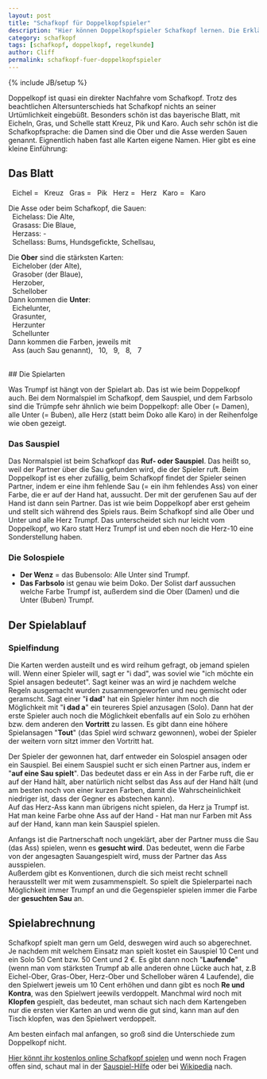 ```yaml
---
layout: post
title: "Schafkopf für Doppelkopfspieler"
description: "Hier können Doppelkopfspieler Schafkopf lernen. Die Erklärungen der Schafkopfregeln, sind genau auf Doppelkopfspieler zugeschnitten"
category: schafkopf
tags: [schafkopf, doppelkopf, regelkunde]
author: Cliff
permalink: schafkopf-fuer-doppelkopfspieler
---
```

{% include JB/setup %}

Doppelkopf ist quasi ein direkter Nachfahre vom Schafkopf. Trotz des beachtlichen Altersunterschieds hat Schafkopf nichts an seiner Urtümlichkeit eingebüßt. Besonders schön ist das bayerische Blatt, mit Eicheln, Gras, und Schelle statt Kreuz, Pik und Karo. Auch sehr schön ist die Schafkopfsprache: die Damen sind die Ober und die Asse werden Sauen genannt. Eignentlich haben fast alle Karten eigene Namen. Hier gibt es eine kleine Einführung:

## Das Blatt

<i class="symbol by E">&nbsp;</i> Eichel = <i class="symbol fr E">&nbsp;</i> Kreuz
<i class="symbol by G">&nbsp;</i> Gras = <i class="symbol fr G">&nbsp;</i> Pik
<i class="symbol by H">&nbsp;</i> Herz = <i class="symbol fr H">&nbsp;</i> Herz
<i class="symbol by S">&nbsp;</i> Karo = <i class="symbol fr S">&nbsp;</i> Karo    


Die Asse oder beim Schafkopf, die Sauen:    
<i class="card-icon by EA">&nbsp;</i> Eichelass: Die Alte,     
<i class="card-icon by GA">&nbsp;</i> Grasass: Die Blaue,    
<i class="card-icon by HA">&nbsp;</i> Herzass: -    
<i class="card-icon by SA">&nbsp;</i> Schellass: Bums, Hundsgefickte, Schellsau, 

Die **Ober** sind die stärksten Karten:    
<i class="card-icon by EO">&nbsp;</i> Eichelober (der Alte),    
<i class="card-icon by GO">&nbsp;</i> Grasober (der Blaue),    
<i class="card-icon by HO">&nbsp;</i> Herzober,     
<i class="card-icon by SO">&nbsp;</i> Schellober        
Dann kommen die **Unter**:    
<i class="card-icon by EU">&nbsp;</i> Eichelunter,    
<i class="card-icon by GU">&nbsp;</i> Grasunter,     
<i class="card-icon by HU">&nbsp;</i> Herzunter     
<i class="card-icon by SU">&nbsp;</i> Schellunter    
Dann kommen die Farben, jeweils mit    
<i class="card-icon by HA">&nbsp;</i> Ass (auch Sau genannt), <i class="card-icon by HX">&nbsp;</i> 10, <i class="card-icon by H9">&nbsp;</i> 9, <i class="card-icon by H8">&nbsp;</i> 8, <i class="card-icon by H7">&nbsp;</i> 7

</br>
## Die Spielarten

Was Trumpf ist hängt von der Spielart ab. Das ist wie beim Doppelkopf auch. Bei dem Normalspiel im Schafkopf, dem Sauspiel, und dem Farbsolo sind die Trümpfe sehr ähnlich wie beim Doppelkopf: alle Ober (= Damen), alle Unter (= Buben), alle Herz (statt beim Doko alle Karo) in der Reihenfolge wie oben gezeigt.     


### Das Sauspiel

Das Normalspiel ist beim Schafkopf das **Ruf- oder Sauspiel**. Das heißt so,  weil  der Partner über die Sau gefunden wird, die der Spieler ruft. Beim Doppelkopf ist es eher zufällig, beim Schafkopf findet der Spieler seinen Partner, indem er eine ihm fehlende Sau (= ein ihm fehlendes Ass) von einer Farbe, die er auf der Hand hat, aussucht. Der mit der gerufenen Sau auf der Hand ist dann sein Partner. Das ist wie beim Doppelkopf aber erst geheim und stellt sich während des Spiels raus.
Beim Schafkopf sind alle Ober und Unter und alle Herz Trumpf. Das unterscheidet sich nur leicht vom Doppelkopf, wo Karo statt Herz Trumpf ist und eben noch die Herz-10 eine Sonderstellung haben.


### Die Solospiele

* **Der Wenz** = das Bubensolo: Alle Unter sind Trumpf. 
* **Das Farbsolo** ist genau wie beim Doko. Der Solist darf aussuchen welche Farbe Trumpf ist, außerdem sind die Ober (Damen) und die Unter (Buben) Trumpf.

## Der Spielablauf
### Spielfindung

Die Karten werden austeilt und es wird reihum gefragt, ob jemand spielen will. Wenn einer Spieler will, sagt er "i dad", was soviel wie "ich möchte ein Spiel ansagen bedeutet". Sagt keiner was an wird je nachdem welche Regeln ausgemacht wurden zusammengeworfen und neu gemischt oder geramscht. 
Sagt einer "**i dad**" hat ein Spieler hinter ihm noch die Möglichkeit mit "**i dad a**" ein teureres Spiel anzusagen (Solo). Dann hat der erste Spieler auch noch die Möglichkeit ebenfalls auf ein Solo zu erhöhen bzw. dem anderen den **Vortritt** zu lassen. Es gibt dann eine höhere Spielansagen "**Tout**" (das Spiel wird schwarz gewonnen), wobei der Spieler der weitern vorn sitzt immer den Vortritt hat.

Der Spieler der gewonnen hat, darf entweder ein Solospiel ansagen oder ein Sauspiel. Bei einem Sauspiel sucht er sich einen Partner aus, indem er "**auf eine Sau spielt**". Das bedeutet dass er ein Ass in der Farbe ruft, die er auf der Hand hält, aber natürlich nicht selbst das Ass auf der Hand hält (und am besten noch von einer kurzen Farben, damit die Wahrscheinlichkeit niedriger ist, dass der Gegner es abstechen kann).    
Auf das Herz-Ass kann man übrigens nicht spielen, da Herz ja Trumpf ist. Hat man keine Farbe ohne Ass auf der Hand - Hat man nur Farben mit Ass auf der Hand, kann man kein Sauspiel spielen.

Anfangs ist die Partnerschaft noch ungeklärt, aber der Partner muss die Sau (das Ass) spielen, wenn es **gesucht wird**. Das bedeutet, wenn die Farbe von der angesagten Sauangespielt wird, muss der Partner das Ass ausspielen.   
Außerdem gibt es Konventionen, durch die sich meist recht schnell herausstellt wer mit wem zusammenspielt. So spielt die Spielerpartei nach Möglichkeit immer Trumpf an und die Gegenspieler spielen immer die Farbe der **gesuchten Sau** an. 


## Spielabrechnung

Schafkopf spielt man gern um Geld, deswegen wird auch so abgerechnet. Je nachdem mit welchem Einsatz man spielt kostet ein Sauspiel 10 Cent und ein Solo 50 Cent bzw. 50 Cent und 2 €.
Es gibt dann noch "**Laufende**" (wenn man vom stärksten Trumpf ab alle anderen ohne Lücke auch hat, z.B Eichel-Ober, Gras-Ober, Herz-Ober und Schellober wären 4 Laufende), die den Spielwert jeweis um 10 Cent erhöhen und dann gibt es noch **Re und Kontra**, was den Spielwert jeewils verdoppelt. Manchmal wird noch mit **Klopfen** gespielt, das bedeutet, man schaut sich nach dem Kartengeben nur die ersten vier Karten an und wenn die gut sind, kann man auf den Tisch klopfen, was den Spielwert verdoppelt.

Am besten einfach mal anfangen, so groß sind die Unterschiede zum Doppelkopf nicht.

[Hier könnt ihr kostenlos online Schafkopf spielen](www.sauspiel.de) und wenn noch Fragen offen sind, schaut mal in der [Sauspiel-Hilfe](www.sauspiel.de/hilfe) oder bei [Wikipedia](http://de.wikipedia.org/wiki/Schafkopf) nach.
